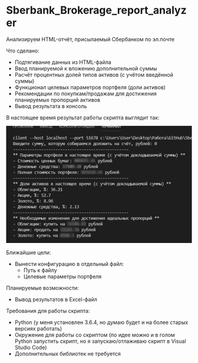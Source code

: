 # Sberbank_Brokerage_report_analyzer

Анализируем HTML-отчёт, присылаемый Сбербанком по эл.почте

Что сделано:
- Подтягивание данных из HTML-файла
- Ввод планируемой к вложению дополнительной суммы
- Расчёт процентных долей типов активов (с учётом введённой суммы)
- Функционал целевых параметров портфеля (доли активов)
- Рекомендации по покупкам/продажам для достижения планируемых пропорций активов
- Вывод результата в консоль

В настоящее время результат работы скрипта выглядит так:

![result](result.png "Результат работы")

Ближайшие цели:
- Вынести конфигурацию в отдельный файл:
  - Путь к файлу
  - Целевые параметры портфеля

Планируемые возможности:
- Вывод результатов в Excel-файл

Требования для работы скрипта:
- Python (у меня установлен 3.6.4, но думаю будет и на более старых версиях работать)
- Окружение для работы со скриптом (по идее можно и в голом Python запустить скрипт, но я запускаю/отлаживаю скрипт в Visual Studio Code)
- Дополнительных библиотек не требуется